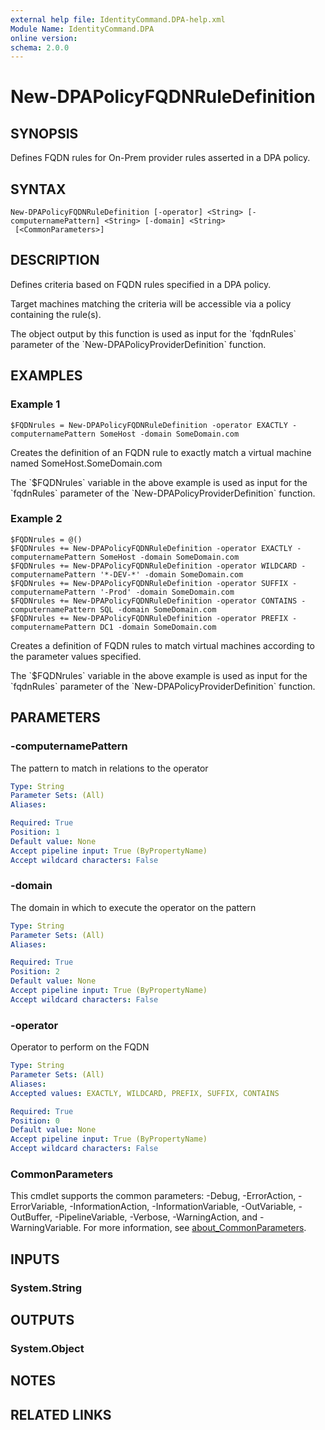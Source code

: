```yaml
---
external help file: IdentityCommand.DPA-help.xml
Module Name: IdentityCommand.DPA
online version:
schema: 2.0.0
---
```


# New-DPAPolicyFQDNRuleDefinition

## SYNOPSIS
Defines FQDN rules for On-Prem provider rules asserted in a DPA policy.

## SYNTAX

```
New-DPAPolicyFQDNRuleDefinition [-operator] <String> [-computernamePattern] <String> [-domain] <String>
 [<CommonParameters>]
```

## DESCRIPTION
Defines criteria based on FQDN rules specified in a DPA policy.

Target machines matching the criteria will be accessible via a policy containing the rule(s).

The object output by this function is used as input for the \`fqdnRules\` parameter of the \`New-DPAPolicyProviderDefinition\` function.

## EXAMPLES

### Example 1
```
$FQDNrules = New-DPAPolicyFQDNRuleDefinition -operator EXACTLY -computernamePattern SomeHost -domain SomeDomain.com
```

Creates the definition of an FQDN rule to exactly match a virtual machine named SomeHost.SomeDomain.com

The \`$FQDNrules\` variable in the above example is used as input for the \`fqdnRules\` parameter of the \`New-DPAPolicyProviderDefinition\` function.

### Example 2
```
$FQDNrules = @()
$FQDNrules += New-DPAPolicyFQDNRuleDefinition -operator EXACTLY -computernamePattern SomeHost -domain SomeDomain.com
$FQDNrules += New-DPAPolicyFQDNRuleDefinition -operator WILDCARD -computernamePattern '*-DEV-*' -domain SomeDomain.com
$FQDNrules += New-DPAPolicyFQDNRuleDefinition -operator SUFFIX -computernamePattern '-Prod' -domain SomeDomain.com
$FQDNrules += New-DPAPolicyFQDNRuleDefinition -operator CONTAINS -computernamePattern SQL -domain SomeDomain.com
$FQDNrules += New-DPAPolicyFQDNRuleDefinition -operator PREFIX -computernamePattern DC1 -domain SomeDomain.com
```

Creates a definition of FQDN rules to match virtual machines according to the parameter values specified.

The \`$FQDNrules\` variable in the above example is used as input for the \`fqdnRules\` parameter of the \`New-DPAPolicyProviderDefinition\` function.

## PARAMETERS

### -computernamePattern
The pattern to match in relations to the operator

```yaml
Type: String
Parameter Sets: (All)
Aliases:

Required: True
Position: 1
Default value: None
Accept pipeline input: True (ByPropertyName)
Accept wildcard characters: False
```

### -domain
The domain in which to execute the operator on the pattern

```yaml
Type: String
Parameter Sets: (All)
Aliases:

Required: True
Position: 2
Default value: None
Accept pipeline input: True (ByPropertyName)
Accept wildcard characters: False
```

### -operator
Operator to perform on the FQDN

```yaml
Type: String
Parameter Sets: (All)
Aliases:
Accepted values: EXACTLY, WILDCARD, PREFIX, SUFFIX, CONTAINS

Required: True
Position: 0
Default value: None
Accept pipeline input: True (ByPropertyName)
Accept wildcard characters: False
```

### CommonParameters
This cmdlet supports the common parameters: -Debug, -ErrorAction, -ErrorVariable, -InformationAction, -InformationVariable, -OutVariable, -OutBuffer, -PipelineVariable, -Verbose, -WarningAction, and -WarningVariable. For more information, see [about_CommonParameters](http://go.microsoft.com/fwlink/?LinkID=113216).

## INPUTS

### System.String
## OUTPUTS

### System.Object
## NOTES

## RELATED LINKS

